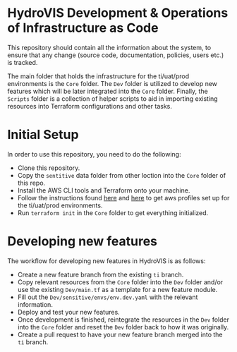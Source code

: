 ﻿# HydroVIS Development & Operations of Infrastructure as Code

This repository should contain all the information about the system, to ensure that any change  (source code, documentation, policies, users etc.) is tracked.

The main folder that holds the infrastructure for the ti/uat/prod environments is the `Core` folder. The `Dev` folder is utilized to develop new features which will be later integrated into the `Core` folder. Finally, the `Scripts` folder is a collection of helper scripts to aid in importing existing resources into Terraform configurations and other tasks.

# Initial Setup

In order to use this repository, you need to do the following:

 - Clone this repository.
 - Copy the `sentitive` data folder from other loction into the `Core` folder of this repo.
 - Install the AWS CLI tools and Terraform onto your machine.
 - Follow the instructions found [here](https://docs.aws.amazon.com/cli/latest/userguide/cli-configure-quickstart.html) and [here](https://docs.aws.amazon.com/cli/latest/userguide/cli-configure-profiles.html) to get aws profiles set up for the ti/uat/prod environments.
 - Run `terraform init` in the `Core` folder to get everything initialized.


# Developing new features

The workflow for developing new features in HydroVIS is as follows:

 - Create a new feature branch from the existing `ti` branch.
 - Copy relevant resources from the `Core` folder into the `Dev` folder and/or use the existing `Dev/main.tf` as a template for a new feature module.
 - Fill out the `Dev/sensitive/envs/env.dev.yaml` with the relevant information.
 - Deploy and test your new features.
 - Once development is finished, reintegrate the resources in the `Dev` folder into the `Core` folder and reset the `Dev` folder back to how it was originally.
 - Create a pull request to have your new feature branch merged into the `ti` branch.
